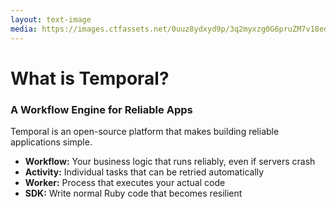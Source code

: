 ```yaml
---
layout: text-image
media: https://images.ctfassets.net/0uuz8ydxyd9p/3q2myxzg0G6pruZM7v18ed/9fe742877e645a24b8f9cd82be2f4327/retryflow_diagram.png?fm=avif&q=60
---
```


# What is Temporal?

### A Workflow Engine for Reliable Apps

Temporal is an open-source platform that makes building reliable applications simple.

- **Workflow:** Your business logic that runs reliably, even if servers crash
- **Activity:** Individual tasks that can be retried automatically
- **Worker:** Process that executes your actual code
- **SDK:** Write normal Ruby code that becomes resilient

<!--
**Explaining the Architecture:**
- Temporal has a unique architecture that preserves workflow state even when workers fail
- The Temporal server acts as the "brain" - storing workflow state and history
- Workers are stateless and can be restarted at any time
- This provides durability that's impossible with traditional job processors

**Key Advantages Visualized:**
- In traditional architecture: If a worker processing a payment dies mid-transaction, you lose state
- With Temporal: The workflow continues exactly where it left off when a new worker starts
- This is what makes it so powerful for payment processing - we get true durability for free

**The Timeline View:**
- Each workflow execution is recorded as an immutable history of events
- Activities can be executed sequentially or in parallel
- Failed activities are automatically retried based on configurable policies
- The entire execution history is queryable and visible in the Temporal UI

**Technical Note:**
- The charts show how Temporal's "event sourcing" approach is fundamentally different
- Rather than storing current state, it records the full history of events
- This allows for time-travel debugging and complete auditability

## Timing: 90 seconds
-->
